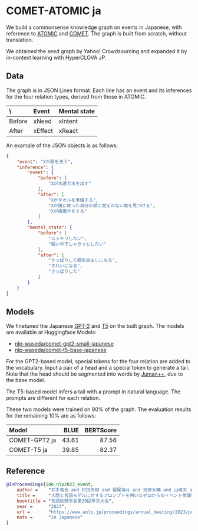 # COMET-ATOMIC ja

We build a commonsense knowledge graph on events in Japanese, with reference to [ATOMIC](https://allenai.org/data/atomic) and [COMET](https://github.com/atcbosselut/comet-commonsense).
The graph is built from scratch, without translation.

We obtained the seed graph by Yahoo! Crowdsourcing and expanded it by in-context learning with HyperCLOVA JP.

## Data

The graph is in JSON Lines format.
Each line has an event and its inferences for the four relation types, derived from those in ATOMIC.

| \\     | Event   | Mental state |
| :----- | :------ | :----------- |
| Before | xNeed   | xIntent      |
| After  | xEffect | xReact       |

An example of the JSON objects is as follows:

```json
{
    "event": "Xが顔を洗う",
    "inference": {
        "event": {
            "before": [
                "Xが水道で水を出す"
            ],
            "after": [
                "Xがタオルを準備する",
                "Xが鏡に映った自分の顔に覚えのない傷を見つける",
                "Xが歯磨きをする"
            ]
        },
        "mental_state": {
            "before": [
                "スッキリしたい", 
                "眠いのでしゃきっとしたい"
            ],
            "after": [
                "さっぱりして眠気覚ましになる",
                "きれいになる",
                "さっぱりした"
            ]
        }
    }
}
```

## Models

We finetuned the Japanese [GPT-2](https://huggingface.co/nlp-waseda/gpt2-small-japanese) and [T5](https://huggingface.co/megagonlabs/t5-base-japanese-web) on the built graph.
The models are available at Huggingface Models:

- [nlp-waseda/comet-gpt2-small-japanese](https://huggingface.co/nlp-waseda/comet-gpt2-small-japanese)
- [nlp-waseda/comet-t5-base-japanese](https://huggingface.co/nlp-waseda/comet-t5-base-japanese)

For the GPT2-based model, special tokens for the four relation are added to the vocabulary.
Input a pair of a head and a special token to generate a tail.
Note that the head should be segmented into words by [Juman++](https://github.com/ku-nlp/jumanpp), due to the base model.

The T5-based model infers a tail with a prompt in natural language.
The prompts are different for each relation.

These two models were trained on 90% of the graph.
The evaluation results for the remaining 10% are as follows:

| Model         | BLUE  | BERTScore |
| :------------ | ----: | --------: |
| COMET-GPT2 ja | 43.61 | 87.56     |
| COMET-T5 ja   | 39.85 | 82.37     |

## Reference

```bib
@InProceedings{ide_nlp2023_event,
    author =    "井手竜也 and 村田栄樹 and 堀尾海斗 and 河原大輔 and 山崎天 and 李聖哲 and 新里顕大 and 佐藤敏紀",
    title =     "人間と言語モデルに対するプロンプトを用いたゼロからのイベント常識知識グラフ構築",
    booktitle = "言語処理学会第29回年次大会",
    year =      "2023",
    url =       "https://www.anlp.jp/proceedings/annual_meeting/2023/pdf_dir/B2-5.pdf"
    note =      "in Japanese"
}
```
